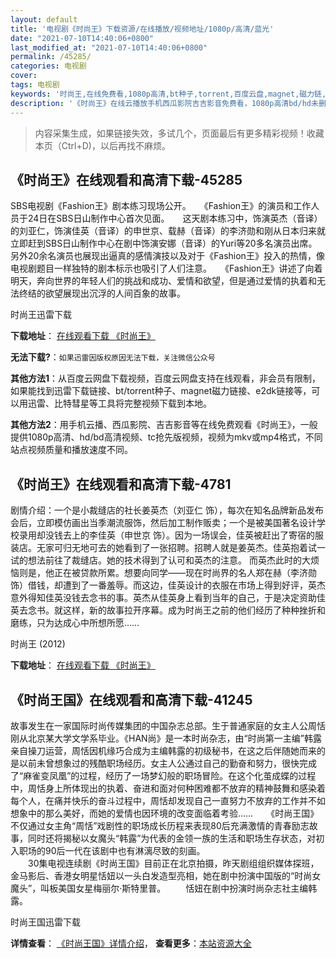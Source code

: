 ```yaml
---
layout: default
title: '电视剧《时尚王》下载资源/在线播放/视频地址/1080p/高清/蓝光'
date: "2021-07-10T14:40:06+0800"
last_modified_at: "2021-07-10T14:40:06+0800"
permalink: /45285/
categories: 电视剧
cover:
tags: 电视剧
keywords: '时尚王,在线免费看,1080p高清,bt种子,torrent,百度云盘,magnet,磁力链,迅雷下载资源'
description: '《时尚王》在线云播放手机西瓜影院吉吉影音免费看，1080p高清bd/hd未删减完整版和tc抢先枪版，mkv/mp4格式，附带bt/torrent种子、magnet/磁力链、百度云盘、网盘资源迅雷下载链接'
---
```


>内容采集生成，如果链接失效，多试几个，页面最后有更多精彩视频！收藏本页（Ctrl+D)，以后再找不麻烦。


## 《时尚王》在线观看和高清下载-45285

SBS电视剧《Fashion王》剧本练习现场公开。　　《Fashion王》的演员和工作人员于24日在SBS日山制作中心首次见面。　　这天剧本练习中，饰演英杰（音译）的刘亚仁，饰演佳英（音译）的申世京、载赫（音译）的李济勋和刚从日本归来就立即赶到SBS日山制作中心在剧中饰演安娜（音译）的Yuri等20多名演员出席。　　另外20余名演员也展现出逼真的感情演技以及对于《Fashion王》投入的热情，像电视剧题目一样独特的剧本标示也吸引了人们注意。　　《Fashion王》讲述了向着明天，奔向世界的年轻人们的挑战和成功、爱情和欲望，但是通过爱情的执着和无法终结的欲望展现出沉浮的人间百象的故事。


时尚王迅雷下载

**下载地址**： [在线观看下载 《时尚王》](https://www.993dy.com//vod-detail-id-6811.html) 


**无法下载?**：`如果迅雷因版权原因无法下载，关注微信公众号 `

**其他方法1**：从百度云网盘下载视频，百度云网盘支持在线观看，非会员有限制，如果能找到迅雷下载链接、bt/torrent种子、magnet磁力链接、e2dk链接等，可以用迅雷、比特彗星等工具将完整视频下载到本地。

**其他方法2**：用手机云播、西瓜影院、吉吉影音等在线免费观看《时尚王》，一般提供1080p高清、hd/bd高清视频、tc抢先版视频，视频为mkv或mp4格式，不同站点视频质量和播放速度不同。


## 《时尚王》在线观看和高清下载-4781

剧情介绍：一个是小裁缝店的社长姜英杰（刘亚仁 饰），每次在知名品牌新品发布会后，立即模仿画出当季潮流服饰，然后加工制作贩卖；一个是被美国著名设计学校录用却没钱去上的李佳英（申世京 饰）。因为一场误会，佳英被赶出了寄宿的服装店。无家可归无地可去的她看到了一张招聘。招聘人就是姜英杰。佳英抱着试一试的想法前往了裁缝店。她的技术得到了认可和英杰的注意。 而英杰此时的大烦恼则是，他正在被贷款所累。想要向同学——现在时尚界的名人郑在赫（李济勋 饰）借钱，却遭到了一番羞辱。而这边，佳英设计的衣服在市场上得到好评，英杰意外得知佳英没钱去念书的事。英杰从佳英身上看到当年的自己，于是决定资助佳英去念书。就这样，新的故事拉开序幕。成为时尚王之前的他们经历了种种挫折和磨练，只为达成心中所想所愿……


时尚王 (2012)

**下载地址**： [在线观看下载 《时尚王》](https://www.btbtdy.me/btdy/dy872.html) 


## 《时尚王国》在线观看和高清下载-41245

故事发生在一家国际时尚传媒集团的中国杂志总部。生于普通家庭的女主人公周恬刚从北京某大学文学系毕业。《HAN尚》是一本时尚杂志，由&ldquo;时尚第一主编”韩露亲自操刀运营，周恬因机缘巧合成为主编韩露的初级秘书，在这之后伴随她而来的是以前未曾想象过的残酷职场经历。女主人公通过自己的勤奋和努力，很快完成了“麻雀变凤凰&rdquo;的过程，经历了一场梦幻般的职场冒险。在这个化茧成蝶的过程中，周恬身上所体现出的执着、奋进和面对何种困难都不放弃的精神鼓舞和感染着每个人，在痛并快乐的奋斗过程中，周恬却发现自己一直努力不放弃的工作并不如想象中的那么美好，而她的爱情也因环境的改变面临着考验……　　《时尚王国》不仅通过女主角&ldquo;周恬”戏剧性的职场成长历程来表现80后充满激情的青春励志故事，同时还将揭秘以女魔头&ldquo;韩露”为代表的金领一族的生活和职场生存状态，对初入职场的90后一代在该剧中也有淋漓尽致的刻画。<br />　　30集电视连续剧《时尚王国》目前正在北京拍摄，昨天剧组组织媒体探班，金马影后、香港女明星恬妞以一头白发造型亮相，她在剧中扮演中国版的&ldquo;时尚女魔头&rdquo;，叫板美国女星梅丽尔·斯特里普。 　　恬妞在剧中扮演时尚杂志社主编韩露。


时尚王国迅雷下载

**详情查看**： [《时尚王国》详情介绍](/movie/41245/)， **查看更多**：[本站资源大全](/movie/t/all/)

